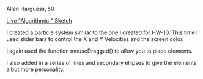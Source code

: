 Allen Harguess, 50

[Live "Algorithmic " Sketch](https://allenharguess701.github.io/120-work/hw-11/)


I created a particle system similar to the one I created for HW-10. This time
I used slider bars to control the X and Y Velocities and the screen color.

I again used the function mouseDragged() to allow you to place elements.

I also added in a series of lines and secondary ellipses to give the elements
a but more personality.
